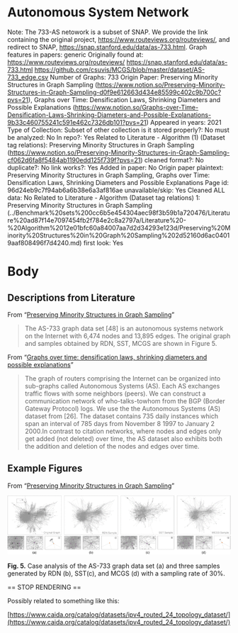 # Autonomous System Network

Note: The 733-AS netowork is a subset of SNAP. We provide the link containing the original project, https://www.routeviews.org/routeviews/, and redirect to SNAP, https://snap.stanford.edu/data/as-733.html. 
Graph features in papers: generic
Originally found at: https://www.routeviews.org/routeviews/
https://snap.stanford.edu/data/as-733.html
https://github.com/csuvis/MCGS/blob/master/dataset/AS-733_edge.csv
Number of Graphs: 733
Origin Paper: Preserving Minority Structures in Graph Sampling (https://www.notion.so/Preserving-Minority-Structures-in-Graph-Sampling-d0f9e612663d434e85599c402c9b700c?pvs=21), Graphs over Time: Densification Laws, Shrinking Diameters and Possible Explanations (https://www.notion.so/Graphs-over-Time-Densification-Laws-Shrinking-Diameters-and-Possible-Explanations-9b33c460755241c591e462c7326db101?pvs=21)
Appeared in years: 2021
Type of Collection: Subset of other collection
is it stored properly?: No
must be analyzed: No
In repo?: Yes
Related to Literature - Algorithm (1) (Dataset tag relations): Preserving Minority Structures in Graph Sampling (https://www.notion.so/Preserving-Minority-Structures-in-Graph-Sampling-cf062d6fa8f5484ab1190edd125f739f?pvs=21)
cleaned format?: No
duplicate?: No
link works?: Yes
Added in paper: No
Origin paper plaintext: Preserving Minority Structures in Graph Sampling, Graphs over Time: Densification Laws, Shrinking Diameters and Possible Explanations
Page id: 96d24eb9c7f94ab6a6b38e6a3af816ae
unavailable/skip: Yes
Cleaned ALL data: No
Related to Literature - Algorithm (Dataset tag relations) 1: Preserving Minority Structures in Graph Sampling (../Benchmark%20sets%200cc6b5e454304aec98f3b59b1a720476/Literature%20ad87f14e7097454fb2f784e2c8a2797a/Literature%20-%20Algorithm%2012e01bfc60a84007aa7d2d34293e123d/Preserving%20Minority%20Structures%20in%20Graph%20Sampling%202d52160d6ac04019aaf808496f7d4240.md)
first look: Yes

# Body

## Descriptions from Literature

From “[Preserving Minority Structures in Graph Sampling](https://ieeexplore.ieee.org/document/9222065)”

> The AS-733 graph data set [48] is an autonomous systems network on the Internet with 6,474 nodes and 13,895 edges. The original graph and samples obtained by RDN, SST, MCGS are shown in Figure 5.
> 

From “[Graphs over time: densification laws, shrinking diameters and possible explanations](https://dl.acm.org/doi/10.1145/1081870.1081893)”

> The graph of routers comprising the Internet can be organized into sub-graphs called Autonomous Systems (AS). Each AS exchanges traffic flows with some neighbors (peers).
We can construct a communication network of who-talks-towhom from the BGP (Border Gateway Protocol) logs. We use the the Autonomous Systems (AS) dataset from [26]. The dataset contains 735 daily instances which span an interval of 785 days from November 8 1997 to January 2 2000.In contrast to citation networks, where nodes and edges only get added (not deleted) over time, the AS dataset also exhibits both the addition and deletion of the nodes and edges over time.
> 

## Example Figures

From “[Preserving Minority Structures in Graph Sampling](https://ieeexplore.ieee.org/document/9222065)”

![Untitled](Autonomous%20System%20Network%2096d24eb9c7f94ab6a6b38e6a3af816ae/Untitled.png)

******************Fig. 5.****************** Case analysis of the AS-733 graph data set (a) and three samples generated by RDN (b), SST(c), and MCGS (d) with a sampling rate of 30%.

== STOP RENDERING ==

Possibly related to something like this:

[https://www.caida.org/catalog/datasets/ipv4_routed_24_topology_dataset/](https://www.caida.org/catalog/datasets/ipv4_routed_24_topology_dataset/)